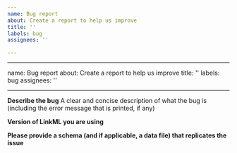 ```yaml
---
name: Bug report
about: Create a report to help us improve
title: ''
labels: bug
assignees: ''

---
```


---
name: Bug report
about: Create a report to help us improve
title: ''
labels: bug
assignees: ''

---

**Describe the bug**
A clear and concise description of what the bug is (including the error message that is printed, if any)

**Version of LinkML you are using**

**Please provide a schema (and if applicable, a data file) that replicates the issue**

